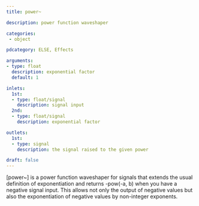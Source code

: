```yaml
---
title: power~

description: power function waveshaper

categories:
 - object

pdcategory: ELSE, Effects

arguments:
- type: float
  description: exponential factor
  default: 1

inlets:
  1st:
  - type: float/signal
    description: signal input
  2nd:
  - type: float/signal
    description: exponential factor

outlets:
  1st:
  - type: signal
    description: the signal raised to the given power

draft: false
---
```


[power~] is a power function waveshaper for signals that extends the usual definition of exponentiation and returns -pow(-a, b) when you have a negative signal input. This allows not only the output of negative values but also the exponentiation of negative values by non-integer exponents.

